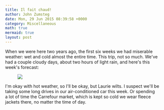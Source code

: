 ```yaml
---
title: Il fait chaud!
author: John Zumsteg
date: Mon, 29 Jun 2015 08:39:58 +0000
category: Miscellaneous
math: true
mermaid: true
layout: post
---
```

When we were here two years ago, the first six weeks we had miserable weather: wet and cold almost the entire time. This trip, not so much. We've had a couple cloudy days, about two hours of light rain, and here's this week's forecast:

<figure>
	<img src="{{site.url}}/assets/images/2015/06/Screenshot-2015-06-29-10.34.14.png"/>
	<figcaption></figcaption>
</figure>



I'm okay with hot weather, so I'll be okay, but Laurie wilts. I suspect we'll be taking some long drives in our air-conditioned car this week. Or spending a lot of time the Carrefour market, which is kept so cold we wear fleece jackets there, no matter the time of day.
